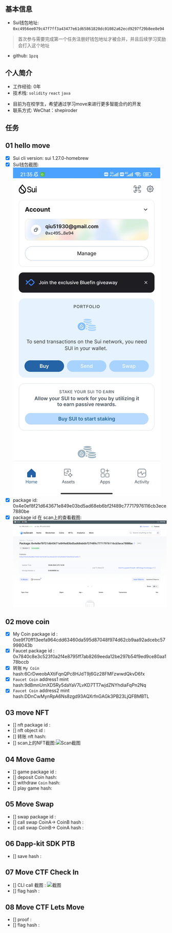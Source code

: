 ## 基本信息
- Sui钱包地址: `0xc4956ee079c47f7ff3a43477e61d65861820dc01082a62ecd9297f29b8ee8e94`
> 首次参与需要完成第一个任务注册好钱包地址才被合并，并且后续学习奖励会打入这个地址
- github: `1pzq`

## 个人简介
- 工作经验: 0年
- 技术栈: `solidity` `react` `java` 
>
- 目前为在校学生，希望通过学习move来进行更多智能合约的开发
- 联系方式: WeChat：shepiroder

## 任务

##   01 hello move  
- [x] Sui cli version: sui 1.27.0-homebrew
- [x] Sui钱包截图: ![Sui钱包截图](./images/task1.jpg)
- [x] package id: 0x4e0ef8f21d643671e849e03bd5ad68eb6bf2f489c77717976116cb3ece7880be
- [x] package id 在 scan上的查看截图:![Scan截图](./images/task11.jpg)

##   02 move coin
- [x] My Coin package id : 0xe9f70ff13eefa964cdd63460da595d87048f974d62cb9aa92adcebc57998043b
- [x] Faucet package id : 0x7840c8e3c523f0a2f4e8795ff7ab8269eeda12be297b54f9ed9ce80aa178bccb
- [x] 转账 `My Coin` hash:6CrDweobAXtiFqnQPc8HJdT9j6Gz28FMFzwwdQkvD6fx
- [x] `Faucet Coin` address1 mint hash:9dBmnUmXD5Ry5daYaV7LvKD7TT7wjdZNYhdiaFqPn2Nq
- [x] `Faucet Coin` address2 mint hash:DDnCwMynRpA6Ns8zgd93AQXrfnGAGk3PB23LjQFBMBTL

##   03 move NFT
- [] nft package id :
- [] nft object id : 
- [] 转账 nft  hash:
- [] scan上的NFT截图:![Scan截图](./images/你的图片地址)

##   04 Move Game
- [] game package id :
- [] deposit Coin hash:
- [] withdraw `Coin` hash:
- [] play game hash:

##   05 Move Swap
- [] swap package id :
- [] call swap CoinA-> CoinB  hash :
- [] call swap CoinB-> CoinA  hash :

##   06 Dapp-kit SDK PTB
- [] save hash :

##   07 Move CTF Check In
- [] CLI call 截图 : ![截图](./images/你的图片地址)
- [] flag hash :

##   08 Move CTF Lets Move
- [] proof : 
- [] flag hash :
